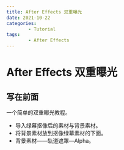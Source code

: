```yaml
---
title: After Effects 双重曝光
date: 2021-10-22
categories:
        - Tutorial
tags:
        - After Effects
---
```


# After Effects 双重曝光

## 写在前面

一个简单的双重曝光教程。

- 导入绿幕抠像后的素材与背景素材。
- 将背景素材放到抠像绿幕素材的下面。
- 背景素材——轨道遮罩—Alpha。
